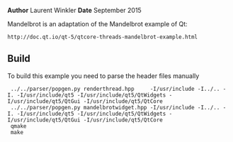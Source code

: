**Author** Laurent Winkler
**Date**   September 2015


Mandelbrot is an adaptation of the Mandelbrot example of Qt: 

	http://doc.qt.io/qt-5/qtcore-threads-mandelbrot-example.html


Build
-----
To build this example you need to parse the header files manually

	 ../../parser/popgen.py renderthread.hpp     -I/usr/include -I../.. -I. -I/usr/include/qt5 -I/usr/include/qt5/QtWidgets -I/usr/include/qt5/QtGui -I/usr/include/qt5/QtCore
	 ../../parser/popgen.py mandelbrotwidget.hpp -I/usr/include -I../.. -I. -I/usr/include/qt5 -I/usr/include/qt5/QtWidgets -I/usr/include/qt5/QtGui -I/usr/include/qt5/QtCore
	 qmake
	 make
